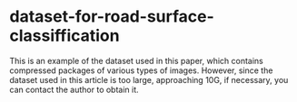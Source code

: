 # dataset-for-road-surface-classiffication
This is an example of the dataset used in this paper, which contains compressed packages of various types of images. However, since the dataset used in this article is too large, approaching 10G, if necessary, you can contact the author to obtain it.
